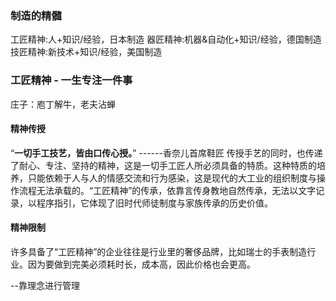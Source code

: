 
### 制造的精髓
工匠精神:人+知识/经验，日本制造
器匠精神:机器&自动化+知识/经验，德国制造
技匠精神:新技术+知识/经验，美国制造


### 工匠精神 - 一生专注一件事
庄子：庖丁解牛，老夫沾蝉


#### 精神传授
“**一切手工技艺，皆由口传心授。**” ------香奈儿首席鞋匠
传授手艺的同时，也传递了耐心、专注、坚持的精神，这是一切手工匠人所必须具备的特质。这种特质的培养，只能依赖于人与人的情感交流和行为感染，这是现代的大工业的组织制度与操作流程无法承载的。“工匠精神”的传承，依靠言传身教地自然传承，无法以文字记录，以程序指引，它体现了旧时代师徒制度与家族传承的历史价值。

#### 精神限制
许多具备了“工匠精神”的企业往往是行业里的奢侈品牌，比如瑞士的手表制造行业。因为要做到完美必须耗时长，成本高，因此价格也会更高。

--靠理念进行管理